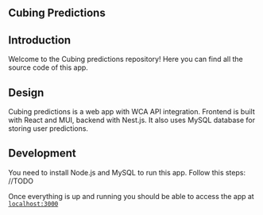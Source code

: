 ## Cubing Predictions

## Introduction


Welcome to the Cubing predictions repository! Here you can find all the source code of this app. 


## Design

Cubing predictions is a web app with WCA API integration. Frontend is built with React and MUI, backend with Nest.js. It also uses MySQL database for storing user predictions.

## Development

You need to install Node.js and MySQL to run this app. Follow this steps:
//TODO

Once everything is up and running you should be able to access the app at
[`localhost:3000`](http://localhost:3000)
